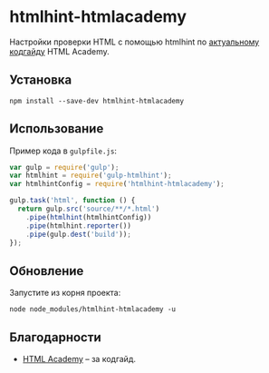 # htmlhint-htmlacademy
Настройки проверки HTML с помощью htmlhint по [актуальному кодгайду](https://github.com/htmlacademy/codeguide/blob/master/.htmlhintrc) HTML Academy.

## Установка

```
npm install --save-dev htmlhint-htmlacademy
```

## Использование

Пример кода в `gulpfile.js`:

```js
var gulp = require('gulp');
var htmlhint = require('gulp-htmlhint');
var htmlhintConfig = require('htmlhint-htmlacademy');

gulp.task('html', function () {
  return gulp.src('source/**/*.html')
    .pipe(htmlhint(htmlhintConfig))
    .pipe(htmlhint.reporter())
    .pipe(gulp.dest('build'));
});
```

## Обновление

Запустите из корня проекта:

```
node node_modules/htmlhint-htmlacademy -u
```

## Благодарности

* [HTML Academy](https://codeguide.academy) – за кодгайд.
